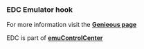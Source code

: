 ### EDC Emulator hook

For more information visit the [**Genieous page**](https://github.com/PhoenixInteractiveNL/edc-masterhook/wiki/Emulator-genieous#menu)

EDC is part of [**emuControlCenter**](https://github.com/PhoenixInteractiveNL/emuControlCenter/wiki)
